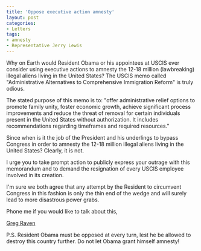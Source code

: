 ```yaml
---
title: 'Oppose executive action amnesty'
layout: post
categories:
- Letters
tags:
- amnesty
- Representative Jerry Lewis
---
```


Why on Earth would Resident Obama or his appointees at USCIS ever consider using executive actions to amnesty the 12-18 million (lawbreaking) illegal aliens living in the United States? The USCIS memo called "Administrative Alternatives to Comprehensive Immigration Reform" is truly odious.  
  
The stated purpose of this memo is to: "offer administrative relief options to promote family unity, foster economic growth, achieve significant process improvements and reduce the threat of removal for certain individuals present in the United States without authorization. It includes recommendations regarding timeframes and required resources."

Since when is it the job of the President and his underlings to bypass Congress in order to amnesty the 12-18 million illegal aliens living in the United States? Clearly, it is not.

I urge you to take prompt action to publicly express your outrage with this memorandum and to demand the resignation of every USCIS employee involved in its creation.

I'm sure we both agree that any attempt by the Resident to circumvent Congress in this fashion is only the thin end of the wedge and will surely lead to more disastrous power grabs.

Phone me if you would like to talk about this,

[Greg Raven](https://www.gregraven.org/)

P.S. Resident Obama must be opposed at every turn, lest he be allowed to destroy this country further. Do not let Obama grant himself amnesty!